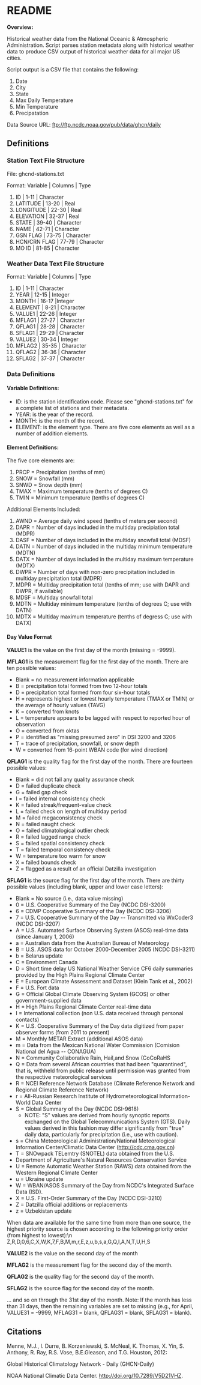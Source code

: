 # README
**Overview:**

Historical weather data from the National Oceanic & Atmospheric Administration. Script parses station metadata along with historical weather data to produce CSV output of historical weather data for all major US cities.

Script output is a CSV file that contains the following:
1. Date 
2. City
3. State
4. Max Daily Temperature 
5. Min Temperature 
6. Precipatation 

Data Source URL: ftp://ftp.ncdc.noaa.gov/pub/data/ghcn/daily

## Definitions 
### Station Text File Structure 
File: ghcnd-stations.txt 

Format: Variable | Columns | Type

1. ID | 1-11 | Character
2. LATITUDE | 13-20 | Real
3. LONGITUDE | 22-30 | Real
4. ELEVATION | 32-37 | Real
5. STATE | 39-40 | Character
6. NAME | 42-71 | Character
7. GSN FLAG | 73-75 | Character
8. HCN/CRN FLAG | 77-79 | Character
9. MO ID | 81-85 | Character

### Weather Data Text File Structure 
Format: Variable | Columns | Type

1. ID | 1-11 | Character
2. YEAR | 12-15 | Integer
3. MONTH | 16-17 |Integer
4. ELEMENT | 8-21 | Character
5. VALUE1 | 22-26 | Integer
6. MFLAG1 | 27-27 | Character
7. QFLAG1 | 28-28 | Character
8. SFLAG1 | 29-29 | Character
9. VALUE2 | 30-34 | Integer
10. MFLAG2 | 35-35 | Character
11. QFLAG2 | 36-36 | Character
12. SFLAG2 | 37-37 | Character

### Data Definitions

#### Variable Definitions:

* ID: is the station identification code.  Please see "ghcnd-stations.txt" for a complete list of stations and their metadata.
* YEAR: is the year of the record.
* MONTH: is the month of the record.
* ELEMENT: is the element type. There are five core elements as well as a number of addition elements.  

#### Element Definitions:

The five core elements are:
1. PRCP = Precipitation (tenths of mm)
2. SNOW = Snowfall (mm)
3. SNWD = Snow depth (mm)
4. TMAX = Maximum temperature (tenths of degrees C)
5. TMIN = Minimum temperature (tenths of degrees C)

Additional Elements Included:
1. AWND = Average daily wind speed (tenths of meters per second)
2. DAPR = Number of days included in the multiday precipiation total (MDPR)
3. DASF = Number of days included in the multiday snowfall total (MDSF)		  
4. DATN = Number of days included in the multiday minimum temperature (MDTN)
5. DATX = Number of days included in the multiday maximum temperature (MDTX)
6. DWPR = Number of days with non-zero precipitation included in multiday precipitation total (MDPR)
7. MDPR = Multiday precipitation total (tenths of mm; use with DAPR and DWPR, if available)
8. MDSF = Multiday snowfall total 
9. MDTN = Multiday minimum temperature (tenths of degrees C; use with DATN)
10. MDTX = Multiday maximum temperature (tenths of degress C; use with DATX)

#### Day Value Format
**VALUE1** is the value on the first day of the month (missing = -9999).

**MFLAG1** is the measurement flag for the first day of the month. There are ten possible values:
* Blank = no measurement information applicable
* B = precipitation total formed from two 12-hour totals
* D = precipitation total formed from four six-hour totals
* H = represents highest or lowest hourly temperature (TMAX or TMIN) or the average of hourly values (TAVG)
* K = converted from knots 
* L = temperature appears to be lagged with respect to reported hour of observation 
* O = converted from oktas 
* P = identified as "missing presumed zero" in DSI 3200 and 3206
* T = trace of precipitation, snowfall, or snow depth
* W = converted from 16-point WBAN code (for wind direction)

**QFLAG1** is the quality flag for the first day of the month. There are fourteen possible values:
* Blank = did not fail any quality assurance check
* D = failed duplicate check
* G = failed gap check
* I = failed internal consistency check
* K = failed streak/frequent-value check
* L = failed check on length of multiday period 
* M = failed megaconsistency check
* N = failed naught check
* O = failed climatological outlier check
* R = failed lagged range check
* S = failed spatial consistency check
* T = failed temporal consistency check
* W = temperature too warm for snow
* X = failed bounds check
* Z = flagged as a result of an official Datzilla investigation

**SFLAG1** is the source flag for the first day of the month. There are thirty possible values (including blank, upper and lower case letters):
* Blank = No source (i.e., data value missing)
* 0 = U.S. Cooperative Summary of the Day (NCDC DSI-3200)
* 6 = CDMP Cooperative Summary of the Day (NCDC DSI-3206)
* 7 = U.S. Cooperative Summary of the Day -- Transmitted via WxCoder3 (NCDC DSI-3207)
* A = U.S. Automated Surface Observing System (ASOS) real-time data (since January 1, 2006)
* a = Australian data from the Australian Bureau of Meteorology
* B = U.S. ASOS data for October 2000-December 2005 (NCDC DSI-3211)
* b     = Belarus update
* C     = Environment Canada
* D     = Short time delay US National Weather Service CF6 daily summaries provided by the High Plains Regional Climate Center
* E     = European Climate Assessment and Dataset (Klein Tank et al., 2002)	   
* F     = U.S. Fort data 
* G     = Official Global Climate Observing System (GCOS) or other government-supplied data
* H     = High Plains Regional Climate Center real-time data
* I     = International collection (non U.S. data received through personal contacts)
* K     = U.S. Cooperative Summary of the Day data digitized from paper observer forms (from 2011 to present)
* M     = Monthly METAR Extract (additional ASOS data)
* m     = Data from the Mexican National Water Commission (Comision National del Agua -- CONAGUA)
* N     = Community Collaborative Rain, Hail,and Snow (CoCoRaHS
* Q     = Data from several African countries that had been "quarantined", that is, withheld from public release until permission was granted from the respective meteorological services
* R     = NCEI Reference Network Database (Climate Reference Network and Regional Climate Reference Network)
* r     = All-Russian Research Institute of Hydrometeorological Information-World Data Center
* S     = Global Summary of the Day (NCDC DSI-9618)
  * NOTE: "S" values are derived from hourly synoptic reports exchanged on the Global Telecommunications System (GTS). Daily values derived in this fashion may differ significantly from "true" daily data, particularly for precipitation (i.e., use with caution).
* s     = China Meteorological Administration/National Meteorological Information Center/Climatic Data Center (http://cdc.cma.gov.cn)
* T     = SNOwpack TELemtry (SNOTEL) data obtained from the U.S.
* Department of Agriculture's Natural Resources Conservation Service
* U     = Remote Automatic Weather Station (RAWS) data obtained from the Western Regional Climate Center	 
* u     = Ukraine update	   
* W     = WBAN/ASOS Summary of the Day from NCDC's Integrated Surface Data (ISD).  
* X     = U.S. First-Order Summary of the Day (NCDC DSI-3210)
* Z     = Datzilla official additions or replacements 
* z     = Uzbekistan update
	   
When data are available for the same time from more than one source,
the highest priority source is chosen according to the following
priority order (from highest to lowest):\n
Z,R,D,0,6,C,X,W,K,7,F,B,M,m,r,E,z,u,b,s,a,G,Q,I,A,N,T,U,H,S
	   
**VALUE2** is the value on the second day of the month

**MFLAG2** is the measurement flag for the second day of the month.

**QFLAG2** is the quality flag for the second day of the month.

**SFLAG2** is the source flag for the second day of the month.

... and so on through the 31st day of the month.  Note: If the month has less than 31 days, then the remaining variables are set to missing (e.g., for April, VALUE31 = -9999, MFLAG31 = blank, QFLAG31 = blank, SFLAG31 = blank).


## Citations
Menne, M.J., I. Durre, B. Korzeniewski, S. McNeal, K. Thomas, X. Yin, S. Anthony, R. Ray, R.S. Vose, B.E.Gleason, and T.G. Houston, 2012: 

Global Historical Climatology Network - Daily (GHCN-Daily)

NOAA National Climatic Data Center. 
http://doi.org/10.7289/V5D21VHZ.
